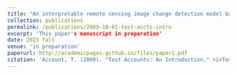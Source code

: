 ```yaml
---
title: "An interpretable remote sensing image change detection model based on domain, spatial, and temporal phase feature fusion"
collection: publications
permalink: /publications/2009-10-01-test-accts-intro
excerpt: 'This paper's manuscript in preparation'
date: 2023 fall
venue: 'in preparation'
paperurl: http://academicpages.github.io/files/paper1.pdf
citation: 'Account, T. (2009). "Test Accounts: An Introduction." <i>Testing Studies</i>. 1(1).'
---
```


